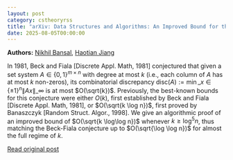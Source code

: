 ```yaml
---
layout: post
category: cstheoryrss
title: "arXiv: Data Structures and Algorithms: An Improved Bound for the Beck-Fiala Conjecture"
date: 2025-08-05T00:00:00
---
```


**Authors:** [Nikhil Bansal](https://dblp.uni-trier.de/search?q=Nikhil+Bansal), [Haotian Jiang](https://dblp.uni-trier.de/search?q=Haotian+Jiang)

In 1981, Beck and Fiala [Discrete Appl. Math, 1981] conjectured that given a
set system $A \in \{0,1\}^{m \times n}$ with degree at most $k$ (i.e., each
column of $A$ has at most $k$ non-zeros), its combinatorial discrepancy
$\mathsf{disc}(A) := \min\_{x \in \{\pm 1\}^n} \|Ax\|\_\infty$ is at most
$O(\sqrt{k})$. Previously, the best-known bounds for this conjecture were
either $O(k)$, first established by Beck and Fiala [Discrete Appl. Math, 1981],
or $O(\sqrt{k \log n})$, first proved by Banaszczyk [Random Struct. Algor.,
1998].
We give an algorithmic proof of an improved bound of $O(\sqrt{k \log\log n})$
whenever $k \geq \log^5 n$, thus matching the Beck-Fiala conjecture up to
$O(\sqrt{\log \log n})$ for almost the full regime of $k$.

[Read original post](http://arxiv.org/abs/2508.01937v1)
